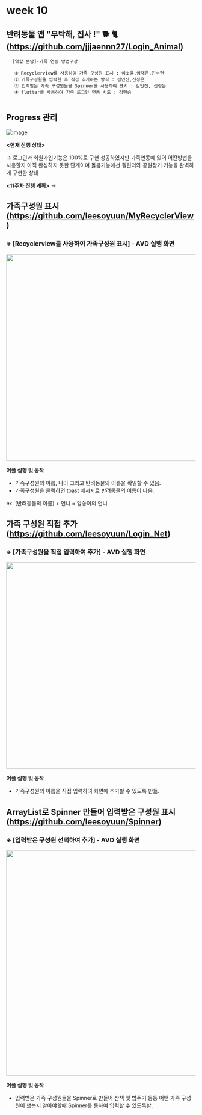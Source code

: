#  week 10


## 반려동물 앱 "부탁해, 집사 !" 🐕 🐈 (https://github.com/jjjaennn27/Login_Animal)
<pre> <code> [역할 분담]-가족 연동 방법구상 

   ① Recyclerview를 사용하여 가족 구성원 표시 : 이소윤,임재은,진수현
   ② 가족구성원을 입력한 후 직접 추가하는 방식 : 김민진,신정은
   ③ 입력받은 가족 구성원들을 Spinner를 사용하여 표시 : 김민진, 신정은
   ④ flutter를 사용하여 가족 로그인 연동 시도 : 김현승

</code></pre>

## Progress 관리
![image](https://user-images.githubusercontent.com/72747781/117760924-72a63880-b261-11eb-9d22-66ece4b437a1.png)

**<현재 진행 상태>**

→ 로그인과 회원가입기능은 100%로 구현 성공하였지만 가족연동에 있어 어떤방법을 사용할지 아직 완성하지 못한 단계이며 돌봄기능에선 캘린더와 공원찾기 기능을 완벽하게 구현한 상태 

**<11주차 진행 계획>**
→

## 가족구성원 표시(https://github.com/leesoyuun/MyRecyclerView)

###  ※ [Recyclerview를 사용하여 가족구성원 표시] - AVD 실행 화면
<img src="https://user-images.githubusercontent.com/72747781/117760528-c2d0cb00-b260-11eb-95ef-1e963285ada0.png" height="550px"></img>


**어플 실행 및 동작**  
* 가족구성원의 이름, 나이 그리고 반려동물의 이름을 확일할 수 있음.
* 가족구성원을 클릭하면 toast 메시지로 반려동물의 이름이 나옴.

 ex. (반려동물의 이름) + 언니 = 알쏭이의 언니
 
 ## 가족 구성원 직접 추가 (https://github.com/leesoyuun/Login_Net)
 
 ### ※ [가족구성원을 직접 입력하여 추가] - AVD 실행 화면
 <img src="https://user-images.githubusercontent.com/72747781/117762433-1ee91e80-b264-11eb-95bb-3c8e22cff9d0.png" height="550px"></img>
 

**어플 실행 및 동작**  
* 가족구성원의 이름을 직접 입력하여 화면에 추가할 수 있도록 만듦.

## ArrayList로 Spinner 만들어 입력받은 구성원 표시(https://github.com/leesoyuun/Spinner)

### ※ [입력받은 구성원 선택하여 추가] - AVD 실행 화면
 <img src="https://user-images.githubusercontent.com/72747781/117763313-93708d00-b265-11eb-839b-a07b3de613c3.png" height="600px"></img>

**어플 실행 및 동작**  
* 입력받은 가족 구성원들을 Spinner로 만들어 산책 및 밥주기 등등 어떤 가족 구성원이 했는지 알아야할때 Spinner를 통하여 입력할 수 있도록함.


